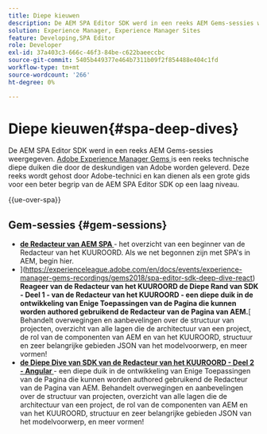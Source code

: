 ```yaml
---
title: Diepe kieuwen
description: De AEM SPA Editor SDK werd in een reeks AEM Gems-sessies weergegeven. Deze reeks wordt gehost door Adobe-technici en kan dienen als een grote gids voor een beter begrip van de AEM SPA Editor SDK op een laag niveau, gehost door Adobe-technici.
solution: Experience Manager, Experience Manager Sites
feature: Developing,SPA Editor
role: Developer
exl-id: 37a403c3-666c-46f3-84be-c622baeeccbc
source-git-commit: 5405b449377e464b7311b09f2f854488e404c1fd
workflow-type: tm+mt
source-wordcount: '266'
ht-degree: 0%

---
```


# Diepe kieuwen{#spa-deep-dives}

De AEM SPA Editor SDK werd in een reeks AEM Gems-sessies weergegeven. [ Adobe Experience Manager Gems ](https://helpx.adobe.com/experience-manager/kt/eseminars/gems/aem-index.html) is een reeks technische diepe duiken die door de deskundigen van Adobe worden geleverd. Deze reeks wordt gehost door Adobe-technici en kan dienen als een grote gids voor een beter begrip van de AEM SPA Editor SDK op een laag niveau.

{{ue-over-spa}}

## Gem-sessies {#gem-sessions}

* **[de Redacteur van AEM SPA ](https://experienceleague.adobe.com/en/docs/events/experience-manager-gems-recordings/gems2018/aem-spa-editor)** - het overzicht van een beginner van de Redacteur van het KUUROORD. Als we net begonnen zijn met SPA&#39;s in AEM, begin hier.
* ](https://experienceleague.adobe.com/en/docs/events/experience-manager-gems-recordings/gems2018/spa-editor-sdk-deep-dive-react) **Reageer van de Redacteur van het KUUROORD de Diepe Rand van SDK - Deel 1 - van de Redacteur van het KUUROORD - een diepe duik in de ontwikkeling van Enige Toepassingen van de Pagina die kunnen worden authored gebruikend de Redacteur van de Pagina van AEM.**[ Behandelt overwegingen en aanbevelingen over de structuur van projecten, overzicht van alle lagen die de architectuur van een project, de rol van de componenten van AEM en van het KUUROORD, structuur en zeer belangrijke gebieden JSON van het modelvoorwerp, en meer vormen!
* **[de Diepe Dive van SDK van de Redacteur van het KUUROORD - Deel 2 - Angular ](https://experienceleague.adobe.com/en/docs/events/experience-manager-gems-recordings/gems2018/spa-editor-sdk-deep-dive-angular)** - een diepe duik in de ontwikkeling van Enige Toepassingen van de Pagina die kunnen worden authored gebruikend de Redacteur van de Pagina van AEM. Behandelt overwegingen en aanbevelingen over de structuur van projecten, overzicht van alle lagen die de architectuur van een project, de rol van de componenten van AEM en van het KUUROORD, structuur en zeer belangrijke gebieden JSON van het modelvoorwerp, en meer vormen!
